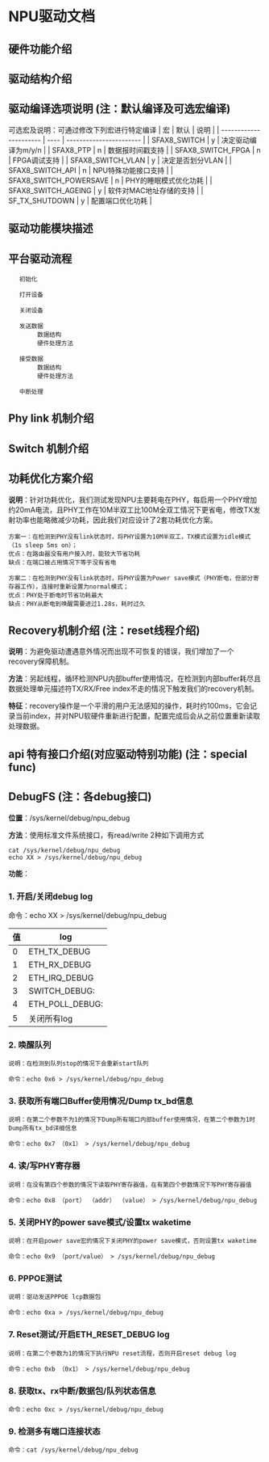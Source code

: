 ﻿# NPU驱动文档



## 硬件功能介绍

## 驱动结构介绍

## 驱动编译选项说明 (注：默认编译及可选宏编译)
可选宏及说明：可通过修改下列宏进行特定编译
| 宏                     | 默认 | 说明                    |
| ---------------------- | ---- | ----------------------- |
| SFAX8_SWITCH           | y    | 决定驱动编译为m/y/n     |
| SFAX8_PTP              | n    | 数据报时间戳支持        |
| SFAX8_SWITCH_FPGA      | n    | FPGA调试支持            |
| SFAX8_SWITCH_VLAN      | y    | 决定是否划分VLAN        |
| SFAX8_SWITCH_API       | n    | NPU特殊功能接口支持     |
| SFAX8_SWITCH_POWERSAVE | n    | PHY的睡眠模式优化功耗   |
| SFAX8_SWITCH_AGEING    | y    | 软件对MAC地址存储的支持 |
| SF_TX_SHUTDOWN         | y    | 配置端口优化功耗        |



## 驱动功能模块描述

## 平台驱动流程

       初始化

       打开设备

       关闭设备

       发送数据
            数据结构
            硬件处理方法

       接受数据
            数据结构
            硬件处理方法

       中断处理

## Phy link 机制介绍

## Switch 机制介绍

## 功耗优化方案介绍

**说明**：针对功耗优化，我们测试发现NPU主要耗电在PHY，每启用一个PHY增加约20mA电流，且PHY工作在10M半双工比100M全双工情况下更省电，修改TX发射功率也能略微减少功耗，因此我们对应设计了2套功耗优化方案。

    方案一：在检测到PHY没有link状态时，将PHY设置为10M半双工，TX模式设置为idle模式（1s sleep 5ms on）；
    优点：在路由器没有用户接入时，能较大节省功耗
    缺点：在端口被占用情况下等于没有省电

    方案二：在检测到PHY没有link状态时，将PHY设置为Power save模式（PHY断电，但部分寄存器工作），连接时重新设置为normal模式；
    优点：PHY处于断电时节省功耗最大
    缺点：PHY从断电到唤醒需要进过1.28s，耗时过久

## Recovery机制介绍 (注：reset线程介绍)

**说明**：为避免驱动遭遇意外情况而出现不可恢复的错误，我们增加了一个recovery保障机制。

**方法**：另起线程，循环检测NPU内部buffer使用情况，在检测到内部buffer耗尽且数据处理单元描述符TX/RX/Free index不走的情况下触发我们的recovery机制。

**特征**：recovery操作是一个平滑的用户无法感知的操作，耗时约100ms，它会记录当前index，并对NPU软硬件重新进行配置，配置完成后会从之前位置重新读取处理数据。

## api 特有接口介绍(对应驱动特别功能) (注：special func)


## DebugFS (注：各debug接口)

**位置**：/sys/kernel/debug/npu_debug

**方法**：使用标准文件系统接口，有read/write 2种如下调用方式

    cat /sys/kernel/debug/npu_debug
    echo XX > /sys/kernel/debug/npu_debug

**功能**：
### 1. 开启/关闭debug log

命令：echo XX > /sys/kernel/debug/npu_debug

| 值  | log             |
| --- | --------------- |
| 0   | ETH_TX_DEBUG    |
| 1   | ETH_RX_DEBUG    |
| 2   | ETH_IRQ_DEBUG   |
| 3   | SWITCH_DEBUG:   |
| 4   | ETH_POLL_DEBUG: |
| 5   | 关闭所有log     |

### 2. 唤醒队列

    说明：在检测到队列stop的情况下会重新start队列

    命令：echo 0x6 > /sys/kernel/debug/npu_debug

### 3. 获取所有端口Buffer使用情况/Dump tx_bd信息

    说明：在第二个参数不为1的情况下Dump所有端口内部buffer使用情况，在第二个参数为1时Dump所有tx_bd详细信息

    命令：echo 0x7 （0x1） > /sys/kernel/debug/npu_debug

### 4. 读/写PHY寄存器

    说明：在没有第四个参数的情况下读取PHY寄存器值，在有第四个参数情况下写PHY寄存器值

    命令：echo 0x8 （port） （addr） （value） > /sys/kernel/debug/npu_debug

### 5. 关闭PHY的power save模式/设置tx waketime

    说明：在开启power save宏的情况下关闭PHY的power save模式，否则设置tx waketime

    命令：echo 0x9 （port/value） > /sys/kernel/debug/npu_debug

### 6. PPPOE测试

    说明：驱动发送PPPOE lcp数据包

    命令：echo 0xa > /sys/kernel/debug/npu_debug

### 7. Reset测试/开启ETH_RESET_DEBUG log

    说明：在第二个参数为1的情况下执行NPU reset流程，否则开启reset debug log

    命令：echo 0xb （0x1） > /sys/kernel/debug/npu_debug

### 8. 获取tx、rx中断/数据包/队列状态信息

    命令：echo 0xc > /sys/kernel/debug/npu_debug

### 9. 检测多有端口连接状态

    命令：cat /sys/kernel/debug/npu_debug

